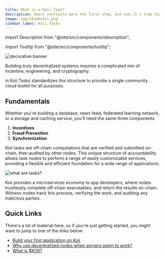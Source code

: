 ```yaml
---
title: What is a Koii Task?
description: Smart contracts were the first step, but now it's time for p2p computing.
image: img/thumbnail.png
sidebar_label: Koii Tasks
---
```


import Description from "@site/src/components/description";

import Tooltip from "@site/src/components/tooltip";

![decorative banner](</img/concepts/tasks/tasks-banner.svg>)

Building truly decentralized systems requires a complicated mix of incentive, engineering, and cryptography.

<Tooltip text="Gradual Consensus"/> in Koii Tasks standardizes this structure to provide a single community cloud toolkit for all purposes.

## Fundamentals

Whether you're building a database, news feed, federated learning network, or a storage and caching service, you'll need the same three components.

1. **Incentives**
2. **Fraud Prevention**
3. **Synchronization**

Koii tasks are off-chain computations that are verified and submitted on-chain, then audited by other nodes. This unique structure of accountability allows task nodes to perform a range of easily customizable services, providing a flexible and efficient foundation for a wide range of applications.

![what are tasks?](</img/concepts/tasks/what-are-tasks.svg>)

Koii provides a microservices economy to app developers, where nodes trustlessly complete off-chain executables, and return the results on-chain. Witness nodes track this process, verifying the work, and auditing any malicious parties.

## Quick Links

There's a lot of material here, so if you're just getting started, you might want to jump to one of the links below:

- [Build your first application on Koii](https://github.com/koii-network/ezsandbox)
- [Why use decentralized nodes when servers seem to work?](/concepts/what-are-tasks/what-are-tasks/nodes-vs-servers)
- [What is $KOII?](/koii/the-koii-token/network-economics)
